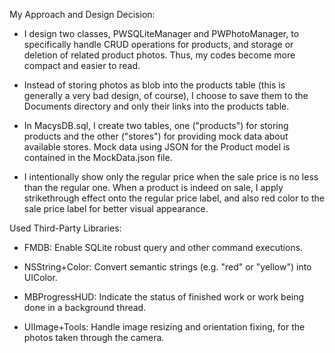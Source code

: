 My Approach and Design Decision:

- I design two classes, PWSQLiteManager and PWPhotoManager, to specifically handle CRUD operations for products, and storage or deletion of related product photos. Thus, my codes become more compact and easier to read.

- Instead of storing photos as blob into the products table (this is generally a very bad design, of course), I choose to save them to the Documents directory and only their links into the products table.

- In MacysDB.sql, I create two tables, one ("products") for storing products and the other ("stores") for providing mock data about available stores. Mock data using JSON for the Product model is contained in the MockData.json file.

- I intentionally show only the regular price when the sale price is no less than the regular one. When a product is indeed on sale, I apply strikethrough effect onto the regular price label, and also red color to the sale price label for better visual appearance.

Used Third-Party Libraries:

- FMDB: Enable SQLite robust query and other command executions.

- NSString+Color: Convert semantic strings (e.g. "red" or "yellow") into UIColor.

- MBProgressHUD: Indicate the status of finished work or work being done in a background thread.

- UIImage+Tools: Handle image resizing and orientation fixing, for the photos taken through the camera.
